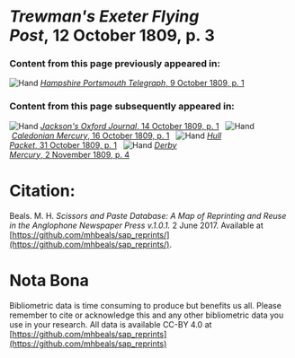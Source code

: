 # *Trewman's Exeter Flying Post*, 12 October 1809, p. 3  
  
### Content from this page previously appeared in:  
![Hand](http://scissorsandpaste.net/wp-content/uploads/2017/06/smallhandpointer.png) [*Hampshire Portsmouth Telegraph*, 9 October 1809, p. 1](https://mhbeals.github.io/sap_html/Hampshire-Portsmouth-Telegraph/Hampshire-Portsmouth-Telegraph-9-October-1809-p-1)  
  
### Content from this page subsequently appeared in:  
![Hand](http://scissorsandpaste.net/wp-content/uploads/2017/06/smallhandpointer.png) [*Jackson's Oxford Journal*, 14 October 1809, p. 1](https://mhbeals.github.io/sap_html/Jackson's-Oxford-Journal/Jackson's-Oxford-Journal-14-October-1809-p-1)  
![Hand](http://scissorsandpaste.net/wp-content/uploads/2017/06/smallhandpointer.png) [*Caledonian Mercury*, 16 October 1809, p. 1](https://mhbeals.github.io/sap_html/Caledonian-Mercury/Caledonian-Mercury-16-October-1809-p-1)  
![Hand](http://scissorsandpaste.net/wp-content/uploads/2017/06/smallhandpointer.png) [*Hull Packet*, 31 October 1809, p. 1](https://mhbeals.github.io/sap_html/Hull-Packet/Hull-Packet-31-October-1809-p-1)  
![Hand](http://scissorsandpaste.net/wp-content/uploads/2017/06/smallhandpointer.png) [*Derby Mercury*, 2 November 1809, p. 4](https://mhbeals.github.io/sap_html/Derby-Mercury/Derby-Mercury-2-November-1809-p-4)  


# Citation: 

Beals. M. H. *Scissors and Paste Database: A Map of Reprinting and Reuse in the Anglophone Newspaper Press v.1.0.1.* 2 June 2017. Available at [https://github.com/mhbeals/sap_reprints/](https://github.com/mhbeals/sap_reprints/). 

# Nota Bona

Bibliometric data is time consuming to produce but benefits us all. Please remember to cite or acknowledge this and any other bibliometric data you use in your research. All data is available CC-BY 4.0 at [https://github.com/mhbeals/sap_reprints](https://github.com/mhbeals/sap_reprints)